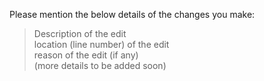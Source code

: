 Please mention the below details of the changes you make:  
> Description of the edit  
> location (line number) of the edit  
> reason of the edit (if any)  
(more details to be added soon)  
